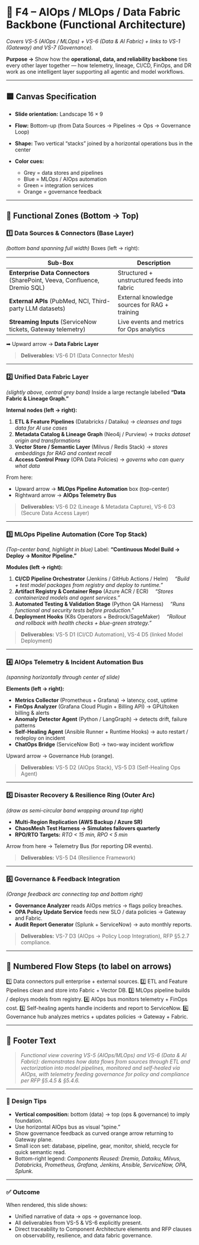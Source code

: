 # 🧩 **F4 – AIOps / MLOps / Data Fabric Backbone (Functional Architecture)**

*Covers VS-5 (AIOps / MLOps) + VS-6 (Data & AI Fabric) + links to VS-1 (Gateway) and VS-7 (Governance).*

**Purpose →** Show how the **operational, data, and reliability backbone** ties every other layer together — how telemetry, lineage, CI/CD, FinOps, and DR work as one intelligent layer supporting all agentic and model workflows.

---

## 🟦 **Canvas Specification**

* **Slide orientation:** Landscape 16 × 9
* **Flow:** Bottom-up (from Data Sources → Pipelines → Ops → Governance Loop)
* **Shape:** Two vertical “stacks” joined by a horizontal operations bus in the center
* **Color cues:**

  * Grey = data stores and pipelines
  * Blue = MLOps / AIOps automation
  * Green = integration services
  * Orange = governance feedback

---

## 🔹 **Functional Zones (Bottom → Top)**

### **1️⃣ Data Sources & Connectors (Base Layer)**

*(bottom band spanning full width)*
Boxes (left → right):

| Sub-Box                                                                    | Description                                   |
| -------------------------------------------------------------------------- | --------------------------------------------- |
| **Enterprise Data Connectors** (SharePoint, Veeva, Confluence, Dremio SQL) | Structured + unstructured feeds into fabric   |
| **External APIs** (PubMed, NCI, Third-party LLM datasets)                  | External knowledge sources for RAG + training |
| **Streaming Inputs** (ServiceNow tickets, Gateway telemetry)               | Live events and metrics for Ops analytics     |

➡ Upward arrow → **Data Fabric Layer**

> **Deliverables:** VS-6 D1 (Data Connector Mesh)

---

### **2️⃣ Unified Data Fabric Layer**

*(slightly above, central grey band)*
Inside a large rectangle labelled **“Data Fabric & Lineage Graph.”**

**Internal nodes (left → right):**

1. **ETL & Feature Pipelines** (Databricks / Dataiku) → *cleanses and tags data for AI use cases*
2. **Metadata Catalog & Lineage Graph** (Neo4j / Purview) → *tracks dataset origin and transformations*
3. **Vector Store / Semantic Layer** (Milvus / Redis Stack) → *stores embeddings for RAG and context recall*
4. **Access Control Proxy** (OPA Data Policies) → *governs who can query what data*

From here:

* Upward arrow → **MLOps Pipeline Automation** box (top-center)
* Rightward arrow → **AIOps Telemetry Bus**

> **Deliverables:** VS-6 D2 (Lineage & Metadata Capture), VS-6 D3 (Secure Data Access Layer)

---

### **3️⃣ MLOps Pipeline Automation (Core Top Stack)**

*(Top-center band, highlight in blue)*
Label: **“Continuous Model Build → Deploy → Monitor Pipeline.”**

**Modules (left → right):**

1. **CI/CD Pipeline Orchestrator** (Jenkins / GitHub Actions / Helm)
    *“Build + test model packages from registry and deploy to runtime.”*
2. **Artifact Registry & Container Repo** (Azure ACR / ECR)
    *“Stores containerized models and agent services.”*
3. **Automated Testing & Validation Stage** (Python QA Harness)
    *“Runs functional and security tests before production.”*
4. **Deployment Hooks** (K8s Operators + Bedrock/SageMaker)
    *“Rollout and rollback with health checks + blue-green strategy.”*

> **Deliverables:** VS-5 D1 (CI/CD Automation), VS-4 D5 (linked Model Deployment)

---

### **4️⃣ AIOps Telemetry & Incident Automation Bus**

*(spanning horizontally through center of slide)*

**Elements (left → right):**

* **Metrics Collector** (Prometheus + Grafana) → latency, cost, uptime
* **FinOps Analyzer** (Grafana Cloud Plugin + Billing API) → GPU/token billing & alerts
* **Anomaly Detector Agent** (Python / LangGraph) → detects drift, failure patterns
* **Self-Healing Agent** (Ansible Runner + Runtime Hooks) → auto restart / redeploy on incident
* **ChatOps Bridge** (ServiceNow Bot) → two-way incident workflow

Upward arrow → Governance Hub (orange).

> **Deliverables:** VS-5 D2 (AIOps Stack), VS-5 D3 (Self-Healing Ops Agent)

---

### **5️⃣ Disaster Recovery & Resilience Ring (Outer Arc)**

*(draw as semi-circular band wrapping around top right)*

* **Multi-Region Replication (AWS Backup / Azure SR)**
* **ChaosMesh Test Harness → Simulates failovers quarterly**
* **RPO/RTO Targets:** *RTO < 15 min, RPO < 5 min*

Arrow from here → Telemetry Bus (for reporting DR events).

> **Deliverables:** VS-5 D4 (Resilience Framework)

---

### **6️⃣ Governance & Feedback Integration**

*(Orange feedback arc connecting top and bottom right)*

* **Governance Analyzer** reads AIOps metrics → flags policy breaches.
* **OPA Policy Update Service** feeds new SLO / data policies → Gateway and Fabric.
* **Audit Report Generator** (Splunk + ServiceNow) → auto monthly reports.

> **Deliverables:** VS-7 D3 (AIOps → Policy Loop Integration), RFP §5.2.7 compliance.

---

## 🔄 **Numbered Flow Steps (to label on arrows)**

1️⃣ Data connectors pull enterprise + external sources.
2️⃣ ETL and Feature Pipelines clean and store into Fabric + Vector DB.
3️⃣ MLOps pipeline builds / deploys models from registry.
4️⃣ AIOps bus monitors telemetry + FinOps cost.
5️⃣ Self-healing agents handle incidents and report to ServiceNow.
6️⃣ Governance hub analyzes metrics + updates policies → Gateway + Fabric.

---

## 🧠 **Footer Text**

> *Functional view covering VS-5 (AIOps/MLOps) and VS-6 (Data & AI Fabric): demonstrates how data flows from sources through ETL and vectorization into model pipelines, monitored and self-healed via AIOps, with telemetry feeding governance for policy and compliance per RFP §5.4.5 & §5.4.6.*

---

### 🎨 **Design Tips**

* **Vertical composition:** bottom (data) → top (ops & governance) to imply foundation.
* Use horizontal AIOps bus as visual “spine.”
* Show governance feedback as curved orange arrow returning to Gateway plane.
* Small icon set: database, pipeline, gear, monitor, shield, recycle for quick semantic read.
* Bottom-right legend: *Components Reused: Dremio, Dataiku, Milvus, Databricks, Prometheus, Grafana, Jenkins, Ansible, ServiceNow, OPA, Splunk.*

---

### ✅ **Outcome**

When rendered, this slide shows:

* Unified narrative of data → ops → governance loop.
* All deliverables from VS-5 & VS-6 explicitly present.
* Direct traceability to Component Architecture elements and RFP clauses on observability, resilience, and data fabric governance.
